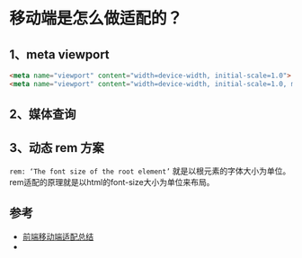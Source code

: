 # 移动端是怎么做适配的？

## 1、meta viewport
```html
<meta name="viewport" content="width=device-width, initial-scale=1.0">
<meta name="viewport" content="width=device-width, initial-scale=1.0, maximum-scale=1.0, minimum-scale=1.0 user-scalable=no">

```
## 2、媒体查询

## 3、动态 rem 方案
`rem: ‘The font size of the root element’` 就是以根元素的字体大小为单位。rem适配的原理就是以html的font-size大小为单位来布局。

## 参考
- [前端移动端适配总结](https://segmentfault.com/a/1190000011586301?utm_source=tag-newest)
- 
